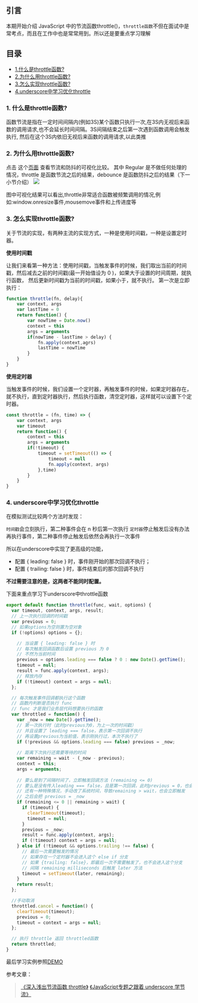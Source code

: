 ## 引言
本期开始介绍 JavaScript 中的节流函数throttle()，`throttle函数`不但在面试中是常考点，而且在工作中也是常常用到。所以还是要重点学习理解


## 目录
- [1.什么是throttle函数?](#1-什么是throttle函数)
- [2.为什么用throttle函数?](#2-为什么用throttle函数)
- [3.怎么实现throttle函数?](#3-怎么实现throttle函数)
- [4.underscore中学习优化throttle](#4-underscore中学习优化throttle)


### 1. 什么是throttle函数?
函数节流是指在一定时间间隔内(例如3S)某个函数只执行一次,在3S内无视后来函数的调用请求,也不会延长时间间隔。3S间隔结束之后第一次遇到函数调用会触发执行,
然后在这个3S内依旧无视后来函数的调用请求,以此类推

### 2. 为什么用throttle函数?
点击 这个[页面](http://demo.nimius.net/debounce_throttle/) 查看节流和防抖的可视化比较。
其中 Regular 是不做任何处理的情况，throttle 是函数节流之后的结果，debounce 是函数防抖之后的结果（下一小节介绍）
![](JavaScript专题之从underscore学习节流_files/1.jpg)

图中可视化结果可以看出,throttle非常适合函数被频繁调用的情况,例如:window.onresize事件,mousemove事件和上传进度等

### 3. 怎么实现throttle函数?
关于节流的实现，有两种主流的实现方式，一种是使用时间戳，一种是设置定时器。

**使用时间戳**

让我们来看第一种方法：使用时间戳，当触发事件的时候，我们取出当前的时间戳，然后减去之前的时间戳(最一开始值设为 0 )，如果大于设置的时间周期，就执行函数，
然后更新时间戳为当前的时间戳，如果小于，就不执行。
第一次是立即执行：
```js
function throttle(fn, delay){
	var context, args
	var lastTime = 0
	return function() {
		var nowTime = Date.now()
		context = this
		args = arguments
		if(nowTime - lastTime > delay) {
			fn.apply(context,agrs)
			lastTime = nowTime
		}
	}
}
```

**使用定时器**

当触发事件的时候，我们设置一个定时器，再触发事件的时候，如果定时器存在，就不执行，直到定时器执行，然后执行函数，清空定时器，这样就可以设置下个定时器。
```js
const throttle = (fn, time) => {
	var context, args
	var timeout
	return function() {
		context = this
		args = arguments
		if(!timeout) {
			timeout = setTimeout(() => {
				timeout = null
				fn.apply(context, args)
			},time)
		}
	}
}
```

### 4. underscore中学习优化throttle
在模拟测试比较两个方法时发现：

`时间戳`会立刻执行，第二种事件会在 n 秒后第一次执行
`定时器`停止触发后没有办法再执行事件，第二种事件停止触发后依然会再执行一次事件

所以在underscore中实现了更高级的功能，

- 配置 { leading: false } 时，事件刚开始的那次回调不执行；
- 配置 { trailing: false } 时，事件结束后的那次回调不执行

**不过需要注意的是，这两者不能同时配置。**

下面来重点学习下underscore中throttle函数

```js
export default function throttle(func, wait, options) {
  var timeout, context, args, result;
  // 上一次执行回调的时间戳
  var previous = 0;
  // 如果options为空则置为空对象
  if (!options) options = {};

    // 当设置 { leading: false } 时
    // 每次触发回调函数后设置 previous 为 0
    // 不然为当前时间
    previous = options.leading === false ? 0 : new Date().getTime();
    timeout = null;
    result = func.apply(context, args);
    // 释放内存
    if (!timeout) context = args = null;
  };

  // 每次触发事件回调都执行这个函数
  // 函数内判断是否执行 func
  // func 才是我们业务层代码想要执行的函数
  var throttled = function() {
    var _now = new Date().getTime();
    // 第一次执行时（此时previous为0，为上一次的时间戳）
    // 并且设置了 leading === false，表示第一次回调不执行
    // 再设置previous为当前值，表示刚执行过，本次不执行了
    if (!previous && options.leading === false) previous = _now;
	
    // 距离下次执行还需要等待的时间
    var remaining = wait - (_now - previous);
    context = this;
    args = arguments;
	
    // 要么是到了间隔时间了，立即触发回调方法 (remaining <= 0)
    // 要么是没有传入leading === false，且是第一次回调，此时previous = 0，也会立即触发
    // 还有一种特殊情况，手动改了系统时间，导致remaining > wait，也会立即触发
    // 之后会把 previous = _now
    if (remaining <= 0 || remaining > wait) {
      if (timeout) {
        clearTimeout(timeout);
        timeout = null;
      }
      previous = _now;
      result = func.apply(context, args);
      if (!timeout) context = args = null;
    } else if (!timeout && options.trailing !== false) {
      // 最后一次需要触发的情况
      // 如果存在一个定时器不会进入这个 else if 分支
      // 如果 {trailing: false}，即最后一次不需要触发了，也不会进入这个分支
      // 间隔 remaining milliseconds 后触发 later 方法
      timeout = setTimeout(later, remaining);
    }
    return result;
  };

  //手动取消
  throttled.cancel = function() {
    clearTimeout(timeout);
    previous = 0;
    timeout = context = args = null;
  };

  // 执行 throttle 返回 throttled函数 
  return throttled;
}
```

最后学习实例参照[DEMO](https://github.com/BGround/Web-Front-End-Interview/blob/main/JavaScript/Demo/throttle.html)


参考文章：
>[《深入浅出节流函数 throttle》](https://www.muyiy.cn/blog/7/7.1.html)
[《JavaScript专题之跟着 underscore 学节流》](https://github.com/mqyqingfeng/Blog/issues/26)

